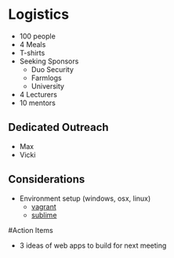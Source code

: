 # Logistics

- 100 people 
- 4 Meals
- T-shirts
- Seeking Sponsors
    - Duo Security
    - Farmlogs
    - University
- 4 Lecturers
- 10 mentors

## Dedicated Outreach

- Max
- Vicki


## Considerations

- Environment setup (windows, osx, linux)
    - [vagrant](https://www.vagrantup.com/)
    - [sublime](http://www.sublimetext.com/)

#Action Items

- 3 ideas of web apps to build for next meeting

